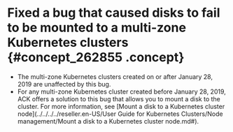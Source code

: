 # Fixed a bug that caused disks to fail to be mounted to a multi-zone Kubernetes clusters {#concept_262855 .concept}

-   The multi-zone Kubernetes clusters created on or after January 28, 2019 are unaffected by this bug.
-   For any multi-zone Kubernetes cluster created before January 28, 2019, ACK offers a solution to this bug that allows you to mount a disk to the cluster. For more information, see [Mount a disk to a Kubernetes cluster node](../../../../reseller.en-US/User Guide for Kubernetes Clusters/Node management/Mount a disk to a Kubernetes cluster node.md#).

